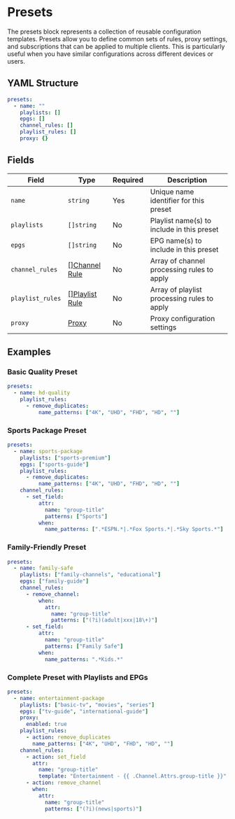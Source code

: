 # Presets

The presets block represents a collection of reusable configuration templates. Presets allow you to define common sets
of rules, proxy settings, and subscriptions that can be applied to multiple clients. This is particularly useful when
you have similar configurations across different devices or users.

## YAML Structure

```yaml
presets:
  - name: ""
    playlists: []
    epgs: []
    channel_rules: []
    playlist_rules: []
    proxy: {}
```

## Fields

| Field            | Type                                         | Required | Description                                 |
|------------------|----------------------------------------------|----------|---------------------------------------------|
| `name`           | `string`                                     | Yes      | Unique name identifier for this preset      |
| `playlists`      | `[]string`                                   | No       | Playlist name(s) to include in this preset  |
| `epgs`           | `[]string`                                   | No       | EPG name(s) to include in this preset       |
| `channel_rules`  | [[]Channel Rule](./channel_rules/index.md)   | No       | Array of channel processing rules to apply  |
| `playlist_rules` | [[]Playlist Rule](./playlist_rules/index.md) | No       | Array of playlist processing rules to apply |
| `proxy`          | [Proxy](./proxy.md)                          | No       | Proxy configuration settings                |

## Examples

### Basic Quality Preset

```yaml
presets:
  - name: hd-quality
    playlist_rules:
      - remove_duplicates:
          name_patterns: ["4K", "UHD", "FHD", "HD", ""]
```

### Sports Package Preset

```yaml
presets:
  - name: sports-package
    playlists: ["sports-premium"]
    epgs: ["sports-guide"]
    playlist_rules:
      - remove_duplicates:
          name_patterns: ["4K", "UHD", "FHD", "HD", ""]
    channel_rules:
      - set_field:
          attr:
            name: "group-title"
            patterns: ["Sports"]
          when:
            name_patterns: [".*ESPN.*|.*Fox Sports.*|.*Sky Sports.*"]
```

### Family-Friendly Preset

```yaml
presets:
  - name: family-safe
    playlists: ["family-channels", "educational"]
    epgs: ["family-guide"]
    channel_rules:
      - remove_channel:
          when:
            attr:
              name: "group-title"
              patterns: ["(?i)(adult|xxx|18\+)"]
      - set_field:
          attr:
            name: "group-title"
            patterns: ["Family Safe"]
          when:
            name_patterns: ".*Kids.*"
```

### Complete Preset with Playlists and EPGs

```yaml
presets:
  - name: entertainment-package
    playlists: ["basic-tv", "movies", "series"]
    epgs: ["tv-guide", "international-guide"]
    proxy:
      enabled: true
    playlist_rules:
      - action: remove_duplicates
        name_patterns: ["4K", "UHD", "FHD", "HD", ""]
    channel_rules:
      - action: set_field
        attr:
          name: "group-title"
          template: "Entertainment - {{ .Channel.Attrs.group-title }}"
      - action: remove_channel
        when:
          attr:
            name: "group-title"
            patterns: ["(?i)(news|sports)"]
```
